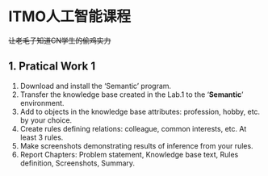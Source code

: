 # ITMO人工智能课程

~~让老毛子知道CN学生的偷鸡实力~~

## 1. Pratical Work 1

1. Download and install the ‘Semantic’ program.
2. Transfer the knowledge base created in the Lab.1 to the ‘**Semantic**’ environment.
3. Add to objects in the knowledge base attributes: profession, hobby, etc. by your choice.
4. Create rules defining relations: colleague, common interests, etc. At least 3 rules.
5. Make screenshots demonstrating results of inference from your rules.
6. Report Chapters: Problem statement, Knowledge base text, Rules definition, Screenshots, Summary.
